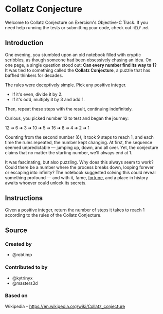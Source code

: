 # Collatz Conjecture

Welcome to Collatz Conjecture on Exercism's Objective-C Track.
If you need help running the tests or submitting your code, check out `HELP.md`.

## Introduction

One evening, you stumbled upon an old notebook filled with cryptic scribbles, as though someone had been obsessively chasing an idea.
On one page, a single question stood out: **Can every number find its way to 1?**
It was tied to something called the **Collatz Conjecture**, a puzzle that has baffled thinkers for decades.

The rules were deceptively simple.
Pick any positive integer.

- If it's even, divide it by 2.
- If it's odd, multiply it by 3 and add 1.

Then, repeat these steps with the result, continuing indefinitely.

Curious, you picked number 12 to test and began the journey:

12 ➜ 6 ➜ 3 ➜ 10 ➜ 5 ➜ 16 ➜ 8 ➜ 4 ➜ 2 ➜ 1

Counting from the second number (6), it took 9 steps to reach 1, and each time the rules repeated, the number kept changing.
At first, the sequence seemed unpredictable — jumping up, down, and all over.
Yet, the conjecture claims that no matter the starting number, we'll always end at 1.

It was fascinating, but also puzzling.
Why does this always seem to work?
Could there be a number where the process breaks down, looping forever or escaping into infinity?
The notebook suggested solving this could reveal something profound — and with it, fame, [fortune][collatz-prize], and a place in history awaits whoever could unlock its secrets.

[collatz-prize]: https://mathprize.net/posts/collatz-conjecture/

## Instructions

Given a positive integer, return the number of steps it takes to reach 1 according to the rules of the Collatz Conjecture.

## Source

### Created by

- @robtimp

### Contributed to by

- @kytrinyx
- @masters3d

### Based on

Wikipedia - https://en.wikipedia.org/wiki/Collatz_conjecture